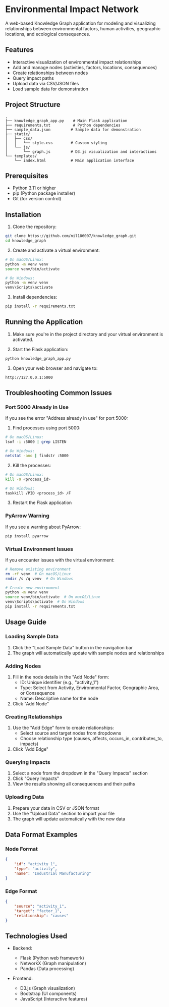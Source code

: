 # Environmental Impact Network

A web-based Knowledge Graph application for modeling and visualizing relationships between environmental factors, human activities, geographic locations, and ecological consequences.

## Features

- Interactive visualization of environmental impact relationships
- Add and manage nodes (activities, factors, locations, consequences)
- Create relationships between nodes
- Query impact paths
- Upload data via CSV/JSON files
- Load sample data for demonstration

## Project Structure

```
.
├── knowledge_graph_app.py    # Main Flask application
├── requirements.txt          # Python dependencies
├── sample_data.json         # Sample data for demonstration
├── static/
│   ├── css/
│   │   └── style.css        # Custom styling
│   └── js/
│       └── graph.js         # D3.js visualization and interactions
└── templates/
    └── index.html           # Main application interface
```

## Prerequisites

- Python 3.11 or higher
- pip (Python package installer)
- Git (for version control)

## Installation

1. Clone the repository:
```bash
git clone https://github.com/nil186007/knowledge_graph.git
cd knowledge_graph
```

2. Create and activate a virtual environment:
```bash
# On macOS/Linux:
python -m venv venv
source venv/bin/activate

# On Windows:
python -m venv venv
venv\Scripts\activate
```

3. Install dependencies:
```bash
pip install -r requirements.txt
```

## Running the Application

1. Make sure you're in the project directory and your virtual environment is activated.

2. Start the Flask application:
```bash
python knowledge_graph_app.py
```

3. Open your web browser and navigate to:
```
http://127.0.0.1:5000
```

## Troubleshooting Common Issues

### Port 5000 Already in Use
If you see the error "Address already in use" for port 5000:

1. Find processes using port 5000:
```bash
# On macOS/Linux:
lsof -i :5000 | grep LISTEN

# On Windows:
netstat -ano | findstr :5000
```

2. Kill the processes:
```bash
# On macOS/Linux:
kill -9 <process_id>

# On Windows:
taskkill /PID <process_id> /F
```

3. Restart the Flask application

### PyArrow Warning
If you see a warning about PyArrow:
```bash
pip install pyarrow
```

### Virtual Environment Issues
If you encounter issues with the virtual environment:
```bash
# Remove existing environment
rm -rf venv  # On macOS/Linux
rmdir /s /q venv  # On Windows

# Create new environment
python -m venv venv
source venv/bin/activate  # On macOS/Linux
venv\Scripts\activate  # On Windows
pip install -r requirements.txt
```

## Usage Guide

### Loading Sample Data
1. Click the "Load Sample Data" button in the navigation bar
2. The graph will automatically update with sample nodes and relationships

### Adding Nodes
1. Fill in the node details in the "Add Node" form:
   - ID: Unique identifier (e.g., "activity_1")
   - Type: Select from Activity, Environmental Factor, Geographic Area, or Consequence
   - Name: Descriptive name for the node
2. Click "Add Node"

### Creating Relationships
1. Use the "Add Edge" form to create relationships:
   - Select source and target nodes from dropdowns
   - Choose relationship type (causes, affects, occurs_in, contributes_to, impacts)
2. Click "Add Edge"

### Querying Impacts
1. Select a node from the dropdown in the "Query Impacts" section
2. Click "Query Impacts"
3. View the results showing all consequences and their paths

### Uploading Data
1. Prepare your data in CSV or JSON format
2. Use the "Upload Data" section to import your file
3. The graph will update automatically with the new data

## Data Format Examples

### Node Format
```json
{
    "id": "activity_1",
    "type": "activity",
    "name": "Industrial Manufacturing"
}
```

### Edge Format
```json
{
    "source": "activity_1",
    "target": "factor_1",
    "relationship": "causes"
}
```

## Technologies Used

- Backend:
  - Flask (Python web framework)
  - NetworkX (Graph manipulation)
  - Pandas (Data processing)

- Frontend:
  - D3.js (Graph visualization)
  - Bootstrap (UI components)
  - JavaScript (Interactive features)
